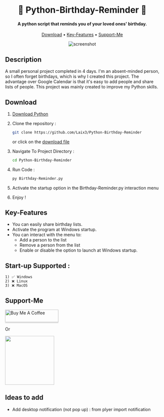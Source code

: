 
<h1 align="center">
  🎂 Python-Birthday-Reminder 🔔
</h1>

<h4 align="center">A python script that reminds you of your loved ones' birthday.</h4>


<p align="center">
  <a href="#Download">Download</a> •
  <a href="#Key-features">Key-Features</a> •
  <a href="#Support-Me">Support-Me</a>
</p>

<div align="center">
    <img src="https://raw.githubusercontent.com/Laix3/Python-Birthday-Reminder/main/dancing.gif" alt="screenshot">
</div>

## Description
A small personal project completed in 4 days. I'm an absent-minded person, so I often forget birthdays, which is why I created this project. The advantage over Google Calendar is that it's easy to add people and share lists of people.
This project was mainly created to improve my Python skills.

## Download
1. <a href="https://www.python.org/downloads/" target="_blank">Download Python</a>

2. Clone the repository :

    ```bash
    git clone https://github.com/Laix3/Python-Birthday-Reminder
    ```
    or click on the <a href="https://github.com/Laix3/Python-Birthday-Reminder/archive/refs/heads/main.zip" target="_blank">download file</a>
    
3. Navigate To Project Directory :
    ```bash
    cd Python-Birthday-Reminder
    ```

4. Run Code :
   ```bash
   py Birthday-Reminder.py
   ```

5. Activate the startup option in the Birthday-Reminder.py interaction menu

6. Enjoy !

## Key-Features
* You can easily share birthday lists.
* Activate the program at Windows startup.
* You can interact with the menu to:
    - Add a person to the list
    - Remove a person from the list
    - Enable or disable the option to launch at Windows startup.

## Start-up Supported :
    1) ✅ Windows
    2) ❌ Linux
    3) ❌ MacOS

## Support-Me
<a href="https://www.buymeacoffee.com/" target="_blank"><img src="https://www.buymeacoffee.com/assets/img/custom_images/purple_img.png" alt="Buy Me A Coffee" style="height: 41px !important;width: 174px !important;box-shadow: 0px 3px 2px 0px rgba(190, 190, 190, 0.5) !important;-webkit-box-shadow: 0px 3px 2px 0px rgba(190, 190, 190, 0.5) !important;" ></a>

<p>Or</p> 

<a href="https://www.patreon.com/" target="_blank">
	<img src="https://c5.patreon.com/external/logo/become_a_patron_button@2x.png" width="160">
</a>

## Ideas to add
- Add desktop notification (not pop up) : from plyer import notification

